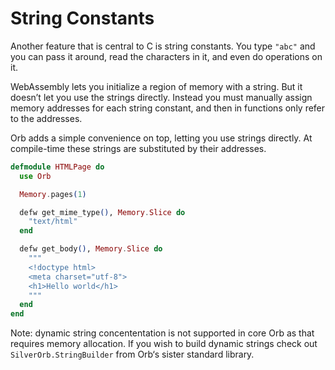 # String Constants

Another feature that is central to C is string constants. You type `"abc"` and you can pass it around, read the characters in it, and even do operations on it.

WebAssembly lets you initialize a region of memory with a string. But it doesn’t let you use the strings directly. Instead you must manually assign memory addresses for each string constant, and then in functions only refer to the addresses.

Orb adds a simple convenience on top, letting you use strings directly. At compile-time these strings are substituted by their addresses.

```elixir
defmodule HTMLPage do
  use Orb

  Memory.pages(1)

  defw get_mime_type(), Memory.Slice do
    "text/html"
  end

  defw get_body(), Memory.Slice do
    """
    <!doctype html>
    <meta charset="utf-8">
    <h1>Hello world</h1>
    """
  end
end
```

Note: dynamic string concententation is not supported in core Orb as that requires memory allocation. If you wish to build dynamic strings check out `SilverOrb.StringBuilder` from Orb‘s sister standard library.